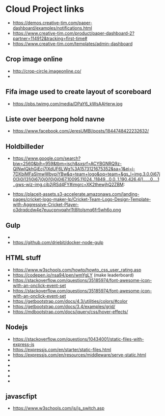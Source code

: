 # Cloud Project links

- https://demos.creative-tim.com/paper-dashboard/examples/notifications.html
- https://www.creative-tim.com/product/paper-dashboard-2?partner=114912&tracking=first-time#
- https://www.creative-tim.com/templates/admin-dashboard


## Crop image online
- http://crop-circle.imageonline.co/
- 

## Fifa image used to create layout of scoreboard
- https://pbs.twimg.com/media/DPaY6_kWsAAHerw.jpg

## Liste over beerpong hold navne
- https://www.facebook.com/JeresUMBI/posts/1844748422232632/


## Holdbilleder
- https://www.google.com/search?biw=2560&bih=959&tbm=isch&sxsrf=ACYBGNRQ9z-QINwIQkhGjEcj7lXdUF6LWg%3A1573121675352&sa=1&ei=i-7DXbiMFaSImwWbypiYBw&q=team+logo&oq=team+&gs_l=img.3.0.0i67j0l3j0i131j0i67j0j0i10j0j0i67.10095.11024..11849...0.0..1.190.426.4j1......0....1..gws-wiz-img.cib2jRSd4FY#imgrc=XK2thewjhQ2ZBM:

- https://placeit-assets.s3-accelerate.amazonaws.com/landing-pages/cricket-logo-maker-lp/Cricket-Team-Logo-Design-Template-with-Aggressive-Cricket-Player-o3drqdcdw4e7euucpnvqahrl1t8ltolsmq6fr5wh6o.png

## Gulp
- 
- https://github.com/driebit/docker-node-gulp


## HTML stuff
- https://www.w3schools.com/howto/howto_css_user_rating.asp
- https://codepen.io/nsa94/pen/wmYgLY (make leaderboard)
- https://stackoverflow.com/questions/35185974/font-awesome-icon-with-an-onclick-event-set
- https://stackoverflow.com/questions/35185974/font-awesome-icon-with-an-onclick-event-set
- https://getbootstrap.com/docs/4.3/utilities/colors/#color
- https://getbootstrap.com/docs/3.4/examples/grid/
- https://mdbootstrap.com/docs/jquery/css/hover-effects/

## Nodejs
- https://stackoverflow.com/questions/10434001/static-files-with-express-js
- https://expressjs.com/en/starter/static-files.html
- https://expressjs.com/en/resources/middleware/serve-static.html
-
-
-
-
-


## javascfipt 
- https://www.w3schools.com/js/js_switch.asp
